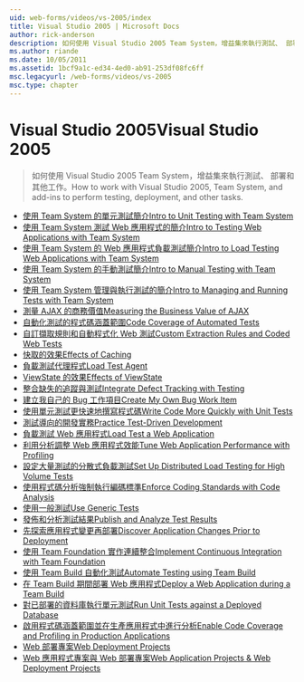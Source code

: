 ```yaml
---
uid: web-forms/videos/vs-2005/index
title: Visual Studio 2005 | Microsoft Docs
author: rick-anderson
description: 如何使用 Visual Studio 2005 Team System，增益集來執行測試、 部署和其他工作。
ms.author: riande
ms.date: 10/05/2011
ms.assetid: 1bcf9a1c-ed34-4ed0-ab91-253df08fc6ff
msc.legacyurl: /web-forms/videos/vs-2005
msc.type: chapter
---
```

<a name="visual-studio-2005"></a><span data-ttu-id="f5907-103">Visual Studio 2005</span><span class="sxs-lookup"><span data-stu-id="f5907-103">Visual Studio 2005</span></span>
====================
> <span data-ttu-id="f5907-104">如何使用 Visual Studio 2005 Team System，增益集來執行測試、 部署和其他工作。</span><span class="sxs-lookup"><span data-stu-id="f5907-104">How to work with Visual Studio 2005, Team System, and add-ins to perform testing, deployment, and other tasks.</span></span>


- [<span data-ttu-id="f5907-105">使用 Team System 的單元測試簡介</span><span class="sxs-lookup"><span data-stu-id="f5907-105">Intro to Unit Testing with Team System</span></span>](introduction-to-unit-testing-with-team-system.md)
- [<span data-ttu-id="f5907-106">使用 Team System 測試 Web 應用程式的簡介</span><span class="sxs-lookup"><span data-stu-id="f5907-106">Intro to Testing Web Applications with Team System</span></span>](introduction-to-testing-web-applications-with-team-system.md)
- [<span data-ttu-id="f5907-107">使用 Team System 的 Web 應用程式負載測試簡介</span><span class="sxs-lookup"><span data-stu-id="f5907-107">Intro to Load Testing Web Applications with Team System</span></span>](introduction-to-load-testing-web-applications-with-team-system.md)
- [<span data-ttu-id="f5907-108">使用 Team System 的手動測試簡介</span><span class="sxs-lookup"><span data-stu-id="f5907-108">Intro to Manual Testing with Team System</span></span>](introduction-to-manual-testing-with-team-system.md)
- [<span data-ttu-id="f5907-109">使用 Team System 管理與執行測試的簡介</span><span class="sxs-lookup"><span data-stu-id="f5907-109">Intro to Managing and Running Tests with Team System</span></span>](introduction-to-managing-and-running-tests-with-team-system.md)
- [<span data-ttu-id="f5907-110">測量 AJAX 的商務價值</span><span class="sxs-lookup"><span data-stu-id="f5907-110">Measuring the Business Value of AJAX</span></span>](measuring-the-business-value-of-ajax.md)
- [<span data-ttu-id="f5907-111">自動化測試的程式碼涵蓋範圍</span><span class="sxs-lookup"><span data-stu-id="f5907-111">Code Coverage of Automated Tests</span></span>](code-coverage-of-automated-tests.md)
- [<span data-ttu-id="f5907-112">自訂擷取規則和自動程式化 Web 測試</span><span class="sxs-lookup"><span data-stu-id="f5907-112">Custom Extraction Rules and Coded Web Tests</span></span>](custom-extraction-rules-and-coded-web-tests.md)
- [<span data-ttu-id="f5907-113">快取的效果</span><span class="sxs-lookup"><span data-stu-id="f5907-113">Effects of Caching</span></span>](the-effects-of-caching.md)
- [<span data-ttu-id="f5907-114">負載測試代理程式</span><span class="sxs-lookup"><span data-stu-id="f5907-114">Load Test Agent</span></span>](using-the-load-test-agent.md)
- [<span data-ttu-id="f5907-115">ViewState 的效果</span><span class="sxs-lookup"><span data-stu-id="f5907-115">Effects of ViewState</span></span>](the-effects-of-viewstate.md)
- [<span data-ttu-id="f5907-116">整合缺失的追蹤與測試</span><span class="sxs-lookup"><span data-stu-id="f5907-116">Integrate Defect Tracking with Testing</span></span>](how-do-i-integrate-defect-tracking-with-testing.md)
- [<span data-ttu-id="f5907-117">建立我自己的 Bug 工作項目</span><span class="sxs-lookup"><span data-stu-id="f5907-117">Create My Own Bug Work Item</span></span>](how-do-i-create-my-own-bug-work-item.md)
- [<span data-ttu-id="f5907-118">使用單元測試更快速地撰寫程式碼</span><span class="sxs-lookup"><span data-stu-id="f5907-118">Write Code More Quickly with Unit Tests</span></span>](how-do-i-write-code-more-quickly-with-unit-tests.md)
- [<span data-ttu-id="f5907-119">測試導向的開發實務</span><span class="sxs-lookup"><span data-stu-id="f5907-119">Practice Test-Driven Development</span></span>](how-do-i-practice-test-driven-development.md)
- [<span data-ttu-id="f5907-120">負載測試 Web 應用程式</span><span class="sxs-lookup"><span data-stu-id="f5907-120">Load Test a Web Application</span></span>](how-do-i-load-test-a-web-application.md)
- [<span data-ttu-id="f5907-121">利用分析調整 Web 應用程式效能</span><span class="sxs-lookup"><span data-stu-id="f5907-121">Tune Web Application Performance with Profiling</span></span>](how-do-i-tune-web-application-performance-with-profiling.md)
- [<span data-ttu-id="f5907-122">設定大量測試的分散式負載測試</span><span class="sxs-lookup"><span data-stu-id="f5907-122">Set Up Distributed Load Testing for High Volume Tests</span></span>](how-do-i-set-up-distributed-load-testing-for-high-volume-tests.md)
- [<span data-ttu-id="f5907-123">使用程式碼分析強制執行編碼標準</span><span class="sxs-lookup"><span data-stu-id="f5907-123">Enforce Coding Standards with Code Analysis</span></span>](how-do-i-enforce-coding-standards-with-code-analysis.md)
- [<span data-ttu-id="f5907-124">使用一般測試</span><span class="sxs-lookup"><span data-stu-id="f5907-124">Use Generic Tests</span></span>](how-do-i-use-generic-tests.md)
- [<span data-ttu-id="f5907-125">發佈和分析測試結果</span><span class="sxs-lookup"><span data-stu-id="f5907-125">Publish and Analyze Test Results</span></span>](how-do-i-publish-and-analyze-test-results.md)
- [<span data-ttu-id="f5907-126">先探索應用程式變更再部署</span><span class="sxs-lookup"><span data-stu-id="f5907-126">Discover Application Changes Prior to Deployment</span></span>](how-do-i-discover-application-changes-prior-to-deployment.md)
- [<span data-ttu-id="f5907-127">使用 Team Foundation 實作連續整合</span><span class="sxs-lookup"><span data-stu-id="f5907-127">Implement Continuous Integration with Team Foundation</span></span>](how-do-i-implement-continuous-integration-with-team-foundation.md)
- [<span data-ttu-id="f5907-128">使用 Team Build 自動化測試</span><span class="sxs-lookup"><span data-stu-id="f5907-128">Automate Testing using Team Build</span></span>](how-do-i-automate-testing-using-team-build.md)
- [<span data-ttu-id="f5907-129">在 Team Build 期間部署 Web 應用程式</span><span class="sxs-lookup"><span data-stu-id="f5907-129">Deploy a Web Application during a Team Build</span></span>](how-do-i-deploy-a-web-application-during-a-team-build.md)
- [<span data-ttu-id="f5907-130">對已部署的資料庫執行單元測試</span><span class="sxs-lookup"><span data-stu-id="f5907-130">Run Unit Tests against a Deployed Database</span></span>](how-do-i-run-unit-tests-against-a-deployed-database.md)
- [<span data-ttu-id="f5907-131">啟用程式碼涵蓋範圍並在生產應用程式中進行分析</span><span class="sxs-lookup"><span data-stu-id="f5907-131">Enable Code Coverage and Profiling in Production Applications</span></span>](how-do-i-enable-code-coverage-and-profiling-in-production-applications.md)
- [<span data-ttu-id="f5907-132">Web 部署專案</span><span class="sxs-lookup"><span data-stu-id="f5907-132">Web Deployment Projects</span></span>](web-deployment-projects.md)
- [<span data-ttu-id="f5907-133">Web 應用程式專案與 Web 部署專案</span><span class="sxs-lookup"><span data-stu-id="f5907-133">Web Application Projects & Web Deployment Projects</span></span>](web-application-projects-web-deployment-projects.md)
